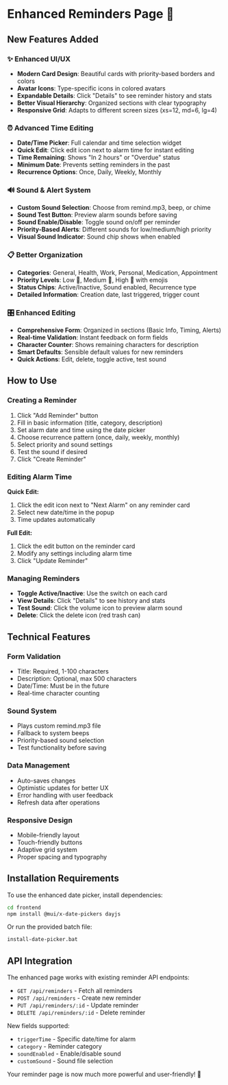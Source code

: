 # Enhanced Reminders Page 🔔

## New Features Added

### ✨ **Enhanced UI/UX**
- **Modern Card Design**: Beautiful cards with priority-based borders and colors
- **Avatar Icons**: Type-specific icons in colored avatars
- **Expandable Details**: Click "Details" to see reminder history and stats
- **Better Visual Hierarchy**: Organized sections with clear typography
- **Responsive Grid**: Adapts to different screen sizes (xs=12, md=6, lg=4)

### ⏰ **Advanced Time Editing**
- **Date/Time Picker**: Full calendar and time selection widget
- **Quick Edit**: Click edit icon next to alarm time for instant editing
- **Time Remaining**: Shows "In 2 hours" or "Overdue" status
- **Minimum Date**: Prevents setting reminders in the past
- **Recurrence Options**: Once, Daily, Weekly, Monthly

### 🔊 **Sound & Alert System**
- **Custom Sound Selection**: Choose from remind.mp3, beep, or chime
- **Sound Test Button**: Preview alarm sounds before saving
- **Sound Enable/Disable**: Toggle sound on/off per reminder
- **Priority-Based Alerts**: Different sounds for low/medium/high priority
- **Visual Sound Indicator**: Sound chip shows when enabled

### 📋 **Better Organization**
- **Categories**: General, Health, Work, Personal, Medication, Appointment
- **Priority Levels**: Low 🔕, Medium 🔔, High 🚨 with emojis
- **Status Chips**: Active/Inactive, Sound enabled, Recurrence type
- **Detailed Information**: Creation date, last triggered, trigger count

### 🎛️ **Enhanced Editing**
- **Comprehensive Form**: Organized in sections (Basic Info, Timing, Alerts)
- **Real-time Validation**: Instant feedback on form fields
- **Character Counter**: Shows remaining characters for description
- **Smart Defaults**: Sensible default values for new reminders
- **Quick Actions**: Edit, delete, toggle active, test sound

## How to Use

### **Creating a Reminder**
1. Click "Add Reminder" button
2. Fill in basic information (title, category, description)
3. Set alarm date and time using the date picker
4. Choose recurrence pattern (once, daily, weekly, monthly)
5. Select priority and sound settings
6. Test the sound if desired
7. Click "Create Reminder"

### **Editing Alarm Time**
**Quick Edit:**
1. Click the edit icon next to "Next Alarm" on any reminder card
2. Select new date/time in the popup
3. Time updates automatically

**Full Edit:**
1. Click the edit button on the reminder card
2. Modify any settings including alarm time
3. Click "Update Reminder"

### **Managing Reminders**
- **Toggle Active/Inactive**: Use the switch on each card
- **View Details**: Click "Details" to see history and stats
- **Test Sound**: Click the volume icon to preview alarm sound
- **Delete**: Click the delete icon (red trash can)

## Technical Features

### **Form Validation**
- Title: Required, 1-100 characters
- Description: Optional, max 500 characters
- Date/Time: Must be in the future
- Real-time character counting

### **Sound System**
- Plays custom remind.mp3 file
- Fallback to system beeps
- Priority-based sound selection
- Test functionality before saving

### **Data Management**
- Auto-saves changes
- Optimistic updates for better UX
- Error handling with user feedback
- Refresh data after operations

### **Responsive Design**
- Mobile-friendly layout
- Touch-friendly buttons
- Adaptive grid system
- Proper spacing and typography

## Installation Requirements

To use the enhanced date picker, install dependencies:

```bash
cd frontend
npm install @mui/x-date-pickers dayjs
```

Or run the provided batch file:
```bash
install-date-picker.bat
```

## API Integration

The enhanced page works with existing reminder API endpoints:
- `GET /api/reminders` - Fetch all reminders
- `POST /api/reminders` - Create new reminder
- `PUT /api/reminders/:id` - Update reminder
- `DELETE /api/reminders/:id` - Delete reminder

New fields supported:
- `triggerTime` - Specific date/time for alarm
- `category` - Reminder category
- `soundEnabled` - Enable/disable sound
- `customSound` - Sound file selection

Your reminder page is now much more powerful and user-friendly! 🚀